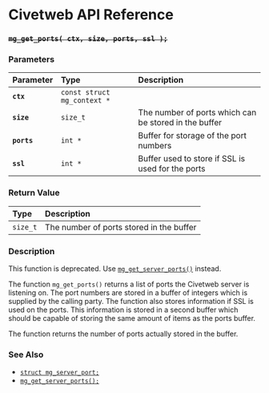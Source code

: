# Civetweb API Reference

### ~~`mg_get_ports( ctx, size, ports, ssl );`~~

### Parameters

| Parameter | Type | Description |
| :--- | :--- | :--- |
|**`ctx`**|`const struct mg_context *`||
|**`size`**|`size_t`|The number of ports which can be stored in the buffer|
|**`ports`**|`int *`|Buffer for storage of the port numbers|
|**`ssl`**|`int *`|Buffer used to store if SSL is used for the ports|

### Return Value

| Type | Description |
| :--- | :--- |
|`size_t`|The number of ports stored in the buffer|

### Description

This function is deprecated. Use [`mg_get_server_ports()`](mg_get_server_ports.md) instead.

The function `mg_get_ports()` returns a list of ports the Civetweb server is listening on. The port numbers are stored in a buffer of integers which is supplied by the calling party. The function also stores information if SSL is used on the ports. This information is stored in a second buffer which should be capable of storing the same amount of items as the ports buffer.

The function returns the number of ports actually stored in the buffer.

### See Also

* [`struct mg_server_port;`](mg_server_port.md)
* [`mg_get_server_ports();`](mg_get_server_ports.md)
